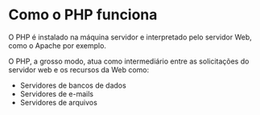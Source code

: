 # Como o PHP funciona
O PHP é instalado na máquina servidor e interpretado pelo servidor Web, como o Apache por exemplo.

O PHP, a grosso modo, atua como intermediário entre as solicitações do servidor web e os recursos da Web como:
* Servidores de bancos de dados
* Servidores de e-mails
* Servidores de arquivos